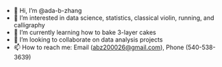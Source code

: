 - 👋 Hi, I’m @ada-b-zhang
- 👀 I’m interested in data science, statistics, classical violin, running, and calligraphy
- 🌱 I’m currently learning how to bake 3-layer cakes
- 💞️ I’m looking to collaborate on data analysis projects
- 📫 How to reach me: Email (abz200026@gmail.com), Phone (540-538-3639)

<!---
ada-b-zhang/ada-b-zhang is a ✨ special ✨ repository because its `README.md` (this file) appears on your GitHub profile.
You can click the Preview link to take a look at your changes.
--->
